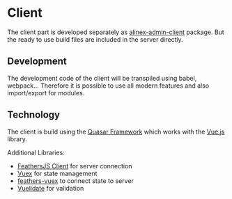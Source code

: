 # Client

The client part is developed separately as [alinex-admin-client](https://github.com/alinex/node-admin-client) package. But the ready to use build files are included in the server directly.

## Development

The development code of the client will be transpiled using babel, webpack...
Therefore it is possible to use all modern features and also import/export for modules.

## Technology

The client is build using the [Quasar Framework](http://quasar-framework.org) which works with the [Vue.js](https://vuejs.org) library.

Additional Libraries:
- [FeathersJS Client](https://github.com/feathersjs/client) for server connection
- [Vuex](https://vuex.vuejs.org/en/intro.html) for state management
- [feathers-vuex](https://github.com/feathers-plus/feathers-vuex) to connect state to server
- [Vuelidate](https://monterail.github.io/vuelidate/) for validation
